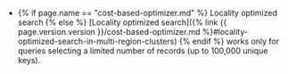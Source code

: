 - {% if page.name == "cost-based-optimizer.md" %} Locality optimized search {% else %} [Locality optimized search]({% link {{ page.version.version }}/cost-based-optimizer.md %}#locality-optimized-search-in-multi-region-clusters) {% endif %} works only for queries selecting a limited number of records (up to 100,000 unique keys).
